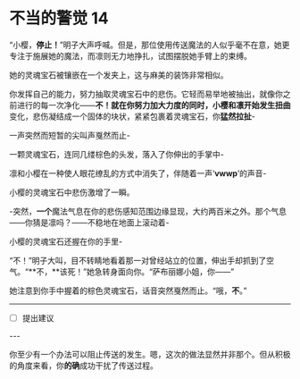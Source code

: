 # 不当的警觉 14

“小樱，**停止！**”明子大声呼喊。但是，那位使用传送魔法的人似乎毫不在意，她更专注于施展她的魔法，而凛则无力地挣扎，试图摆脱她手臂上的束缚。

她的灵魂宝石被镶嵌在一个发夹上，这与麻美的装饰非常相似。

你发挥自己的能力，努力抽取灵魂宝石中的悲伤。它轻而易举地被抽出，就像你之前进行的每一次净化——**不！**就在你努力加大力度的同时，小樱和凛开始发生**扭曲**变化，悲伤凝结成一个固体的块状，紧紧包裹着灵魂宝石，你**猛然拉扯**-

一声突然而短暂的尖叫声戛然而止-

一颗灵魂宝石，连同几缕棕色的头发，落入了你伸出的手掌中-

凛和小樱在一种使人眼花缭乱的方式中消失了，伴随着一声‘**vwwp**’的声音-

小樱的灵魂宝石中悲伤激增了一瞬。

-突然，**一个**魔法气息在你的悲伤感知范围边缘显现，大约两百米之外。那个气息——你猜是凛吗？——不稳地在地面上滚动着-

小樱的灵魂宝石还握在你的手里-

“不！”明子大叫，目不转睛地看着那一对曾经站立的位置，伸出手却抓到了空气。“**不，**该死！”她急转身面向你。“萨布丽娜小姐，你——”

她注意到你手中握着的棕色灵魂宝石，话音突然戛然而止。“哦，**不**。”

---

- [ ] 提出建议

---​

你至少有一个办法可以阻止传送的发生。嗯，这次的做法显然并非那个。但从积极的角度来看，你**的确**成功干扰了传送过程。
